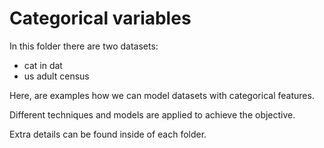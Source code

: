 # Categorical variables

In this folder there are two datasets:
- cat in dat
- us adult census

Here, are examples how we can model datasets with categorical features. 

Different techniques and models are applied to achieve the objective.

Extra details can be found inside of each folder.
